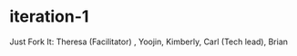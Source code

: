iteration-1
===========
Just Fork It:
Theresa (Facilitator) , Yoojin, Kimberly, Carl (Tech lead), Brian
